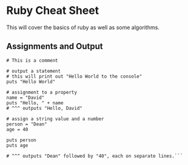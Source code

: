 # Ruby Cheat Sheet
This will cover the basics of ruby as well as some algorithms.
## Assignments and Output
```
# This is a comment

# output a statement
# this will print out "Hello World to the console"
puts "Hello World"

# assignment to a property
name = "David"
puts "Hello, " + name
# ^^^ outputs "Hello, David"

# assign a string value and a number
person = "Dean"
age = 40

puts person
puts age

# ^^^ outputs "Dean" followed by "40", each on separate lines.```
